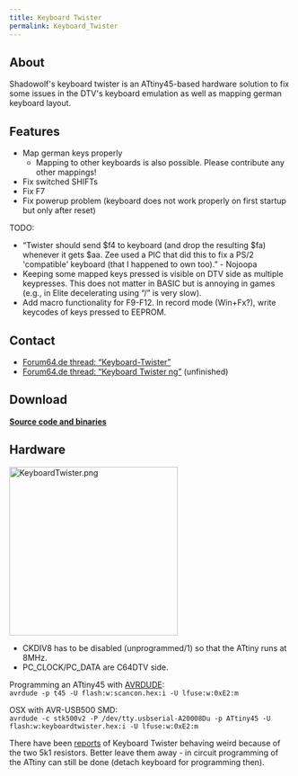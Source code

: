 ```yaml
---
title: Keyboard Twister
permalink: Keyboard_Twister
---
```


About
-----

Shadowolf's keyboard twister is an ATtiny45-based hardware solution to
fix some issues in the DTV's keyboard emulation as well as mapping
german keyboard layout.

Features
--------

-   Map german keys properly
    -   Mapping to other keyboards is also possible. Please contribute
        any other mappings!
-   Fix switched SHIFTs
-   Fix F7
-   Fix powerup problem (keyboard does not work properly on first
    startup but only after reset)

TODO:

-   “Twister should send $f4 to keyboard (and drop the resulting $fa)
    whenever it gets $aa. Zee used a PIC that did this to fix a PS/2
    'compatible' keyboard (that I happened to own too).” - Nojoopa
-   Keeping some mapped keys pressed is visible on DTV side as multiple
    keypresses. This does not matter in BASIC but is annoying in games
    (e.g., in Elite decelerating using “/” is very slow).
-   Add macro functionality for F9-F12. In record mode (Win+Fx?), write
    keycodes of keys pressed to EEPROM.

Contact
-------

-   [Forum64.de thread:
    “Keyboard-Twister”](http://www.forum64.de/wbb3/index.php?page=Thread&threadID=16194)
-   [Forum64.de thread: “Keyboard Twister
    ng”](http://www.forum64.de/wbb3/index.php?page=Thread&threadID=31605)
    (unfinished)

Download
--------

**[Source code and binaries](Media:Keyboard_twister.zip "wikilink")**

Hardware
--------

<img src="KeyboardTwister.png" title="KeyboardTwister.png" alt="KeyboardTwister.png" width="300" />

-   CKDIV8 has to be disabled (unprogrammed/1) so that the ATtiny runs
    at 8MHz.
-   PC\_CLOCK/PC\_DATA are C64DTV side.

Programming an ATtiny45 with
[AVRDUDE](http://savannah.nongnu.org/projects/avrdude/):  
`avrdude -p t45 -U flash:w:scancon.hex:i -U lfuse:w:0xE2:m`

OSX with AVR-USB500 SMD:  
`avrdude -c stk500v2 -P /dev/tty.usbserial-A20008Du -p ATtiny45 -U flash:w:keyboardtwister.hex:i -U lfuse:w:0xE2:m`

There have been
[reports](http://www.forum64.de/wbb3/index.php?page=Thread&postID=229143#post229143)
of Keyboard Twister behaving weird because of the two 5k1 resistors.
Better leave them away - in circuit programming of the ATtiny can still
be done (detach keyboard for programming then).
